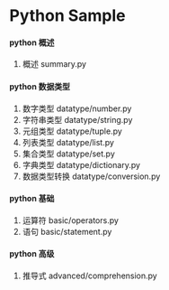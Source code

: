 ﻿# Python Sample


#### python 概述
1. 概述 summary.py

#### python 数据类型
1. 数字类型 datatype/number.py
2. 字符串类型 datatype/string.py
3. 元组类型 datatype/tuple.py
4. 列表类型 datatype/list.py
5. 集合类型 datatype/set.py
6. 字典类型 datatype/dictionary.py
7. 数据类型转换 datatype/conversion.py

#### python 基础
1. 运算符 basic/operators.py
2. 语句 basic/statement.py

#### python 高级
1. 推导式 advanced/comprehension.py